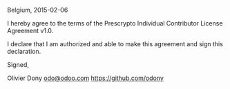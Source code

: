 Belgium, 2015-02-06

I hereby agree to the terms of the Prescrypto Individual Contributor License
Agreement v1.0.

I declare that I am authorized and able to make this agreement and sign this
declaration.

Signed,

Olivier Dony odo@odoo.com https://github.com/odony
